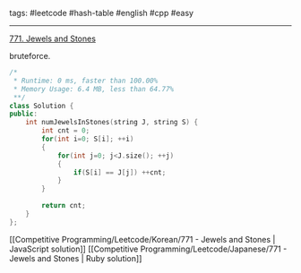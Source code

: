 tags: #leetcode #hash-table #english #cpp #easy

<hr />

[771. Jewels and Stones](https://leetcode.com/problems/jewels-and-stones/)

bruteforce.

```cpp
/*
 * Runtime: 0 ms, faster than 100.00%
 * Memory Usage: 6.4 MB, less than 64.77%
 **/
class Solution {
public:
    int numJewelsInStones(string J, string S) {
        int cnt = 0;
        for(int i=0; S[i]; ++i) 
        {
            for(int j=0; j<J.size(); ++j) 
            {
                if(S[i] == J[j]) ++cnt;
            }
        }
        
        return cnt;
    }
};
```

[[Competitive Programming/Leetcode/Korean/771 - Jewels and Stones | JavaScript solution]]
[[Competitive Programming/Leetcode/Japanese/771 - Jewels and Stones | Ruby solution]]